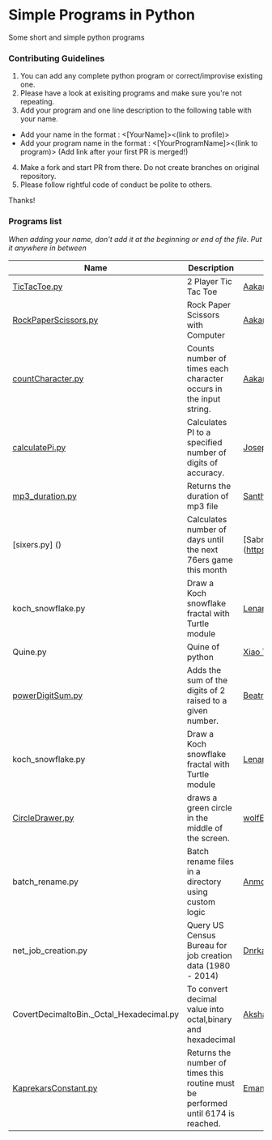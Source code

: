 # Simple Programs in Python
Some short and simple python programs

### Contributing Guidelines
1. You can add any complete python program or correct/improvise existing one.
2. Please have a look at exisiting programs and make sure you're not repeating.
3. Add your program and one line description to the following table with your name.
- Add your name in the format : <[YourName]><(link to profile)>
- Add your program name in the format : <[YourProgramName]><(link to program)>
(Add link after your first PR is merged!)
4. Make a fork and start PR from there. Do not create branches on original repository.
5. Please follow rightful code of conduct be polite to others.

Thanks!

### Programs list
*When adding your name, don't add it at the beginning or end of the file. Put it anywhere in between*

| Name | Description | Contributor |
| -------- | -------- | -------- |
| [TicTacToe.py](https://github.com/accakks/Simple-Programs-in-Python/blob/master/TicTacToe.py)   | 2 Player Tic Tac Toe    | [Aakanksha](https://github.com/accakks)     |
| [RockPaperScissors.py](https://github.com/accakks/Simple-Programs-in-Python/blob/master/RockPaperScissors.py)   | Rock Paper Scissors with Computer   | [Aakanksha](https://github.com/accakks)     |
| [countCharacter.py](https://github.com/accakks/Simple-Programs-in-Python/blob/master/countCharacter.py)   | Counts number of times each character occurs in the input string.    | [Aakanksha](https://github.com/accakks)     |
| [calculatePi.py](https://github.com/accakks/Simple-Programs-in-Python/blob/master/calculatePi.py)   | Calculates PI to a specified number of digits of accuracy.    | [Joseph-Acevedo](https://github.com/joseph-acevedo)     |
| [mp3_duration.py](https://github.com/srbilla/Simple-Programs-in-Python/blob/master/mp3_duration.py) | Returns the duration of mp3 file | [Santhosh](https://github.com/srbilla) |
[sixers.py] () | Calculates number of days until the next 76ers game this month | [Sabrina Koehler] (https://github.com/sabrinakoehler)|
|koch_snowflake.py | Draw a Koch snowflake fractal with Turtle module | [Lenart Bucar](https://github.com/LenartBucar) |
|Quine.py | Quine of python | [Xiao Tan](https://github.com/tvytlx)
| [powerDigitSum.py](--)   | Adds the sum of the digits of 2 raised to a given number.    | [Beatriz](https://github.com/tris-rivers)     |
|koch_snowflake.py | Draw a Koch snowflake fractal with Turtle module | [Lenart Bucar](https://github.com/LenartBucar)
| [CircleDrawer.py](https://github.com/accakks/Simple-Programs-in-Python/blob/master/CircleDrawer.py)| draws a green circle in the middle of the screen. | [wolfEXE57](https://github.com/wolfEXE57)
|batch_rename.py | Batch rename files in a directory using custom logic | [Anmol Singh Jaggi](https://github.com/anmol-singh-jaggi)
|net_job_creation.py | Query US Census Bureau for job creation data (1980 - 2014) | [DnrkasEFF](https://github.com/DnrkasEFF)
|CovertDecimaltoBin._Octal_Hexadecimal.py | To convert decimal value into octal,binary and hexadecimal | [Akshay Kumar](https://github.com/GHakshay)
| [KaprekarsConstant.py](https://github.com/accakks/Simple-Programs-in-Python/blob/master/KaprekarsConstant.py) | Returns the number of times this routine must be performed until 6174 is reached. | [Emanuel H](https://github.com/Emanuelh77) |

